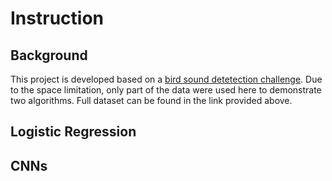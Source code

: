 # Instruction

## Background 
This project is developed based on a [bird sound detetection challenge](http://machine-listening.eecs.qmul.ac.uk/bird-audio-detection-challenge/). Due to the space limitation, only part of the data were used here to demonstrate two algorithms. Full dataset can be found in the link provided above. 

## Logistic Regression

## CNNs
